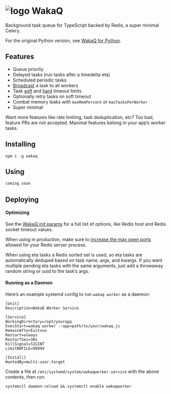 # ![logo](https://raw.githubusercontent.com/wakatime/wakaq-ts/main/wakatime-logo.png 'WakaQ') WakaQ

Background task queue for TypeScript backed by Redis, a super minimal Celery.

For the original Python version, see [WakaQ for Python][wakaq python].

## Features

- Queue priority
- Delayed tasks (run tasks after a timedelta eta)
- Scheduled periodic tasks
- [Broadcast][broadcast] a task to all workers
- Task [soft][soft timeout] and [hard][hard timeout] timeout limits
- Optionally retry tasks on soft timeout
- Combat memory leaks with `maxMemPercent` or `maxTasksPerWorker`
- Super minimal

Want more features like rate limiting, task deduplication, etc? Too bad, feature PRs are not accepted. Maximal features belong in your app’s worker tasks.

## Installing

    npm i -g wakaq

## Using

```TypeScript
coming soon
```

## Deploying

#### Optimizing

See the [WakaQ init params][wakaq init] for a full list of options, like Redis host and Redis socket timeout values.

When using in production, make sure to [increase the max open ports][max open ports] allowed for your Redis server process.

When using eta tasks a Redis sorted set is used, so eta tasks are automatically deduped based on task name, args, and kwargs.
If you want multiple pending eta tasks with the same arguments, just add a throwaway random string or uuid to the task’s args.

#### Running as a Daemon

Here’s an example systemd config to run `wakaq worker` as a daemon:

```systemd
[Unit]
Description=WakaQ Worker Service

[Service]
WorkingDirectory=/opt/yourapp
ExecStart=wakaq worker --app=path/to/your/wakaq.js
RemainAfterExit=no
Restart=always
RestartSec=30s
KillSignal=SIGINT
LimitNOFILE=99999

[Install]
WantedBy=multi-user.target
```

Create a file at `/etc/systemd/system/wakaqworker.service` with the above contents, then run:

    systemctl daemon-reload && systemctl enable wakaqworker

[wakaq python]: https://github.com/wakatime/wakaq
[broadcast]: https://github.com/wakatime/wakaq-ts/blob/ddf0dbd7e41336552cf27114a625e2ebfd6b580a/src/task.ts#L40
[soft timeout]: https://github.com/wakatime/wakaq-ts/blob/ddf0dbd7e41336552cf27114a625e2ebfd6b580a/src/exceptions.ts#L8
[hard timeout]: https://github.com/wakatime/wakaq-ts/blob/ddf0dbd7e41336552cf27114a625e2ebfd6b580a/src/worker.ts#L158
[wakaq init]: https://github.com/wakatime/wakaq-ts/blob/ddf0dbd7e41336552cf27114a625e2ebfd6b580a/src/wakaq.ts#L49
[max open ports]: https://wakatime.com/blog/47-maximize-your-concurrent-web-server-connections
